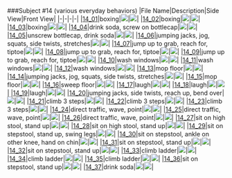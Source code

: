 ###Subject #14 (various everyday behaviors)
|File Name|Description|Side View|Front View|
|-|-|-|-|
|[14_01](https://github.com/Shriinivas/cmubvh/raw/main/Sequence-010-014/14/Data/14_01.zip)|boxing|<img src="https://github.com/Shriinivas/cmubvhgifs/blob/main/Sequence-010-014/14/14_01_0.gif"/>|<img src="https://github.com/Shriinivas/cmubvhgifs/blob/main/Sequence-010-014/14/14_01_1.gif"/>|
|[14_02](https://github.com/Shriinivas/cmubvh/raw/main/Sequence-010-014/14/Data/14_02.zip)|boxing|<img src="https://github.com/Shriinivas/cmubvhgifs/blob/main/Sequence-010-014/14/14_02_0.gif"/>|<img src="https://github.com/Shriinivas/cmubvhgifs/blob/main/Sequence-010-014/14/14_02_1.gif"/>|
|[14_03](https://github.com/Shriinivas/cmubvh/raw/main/Sequence-010-014/14/Data/14_03.zip)|boxing|<img src="https://github.com/Shriinivas/cmubvhgifs/blob/main/Sequence-010-014/14/14_03_0.gif"/>|<img src="https://github.com/Shriinivas/cmubvhgifs/blob/main/Sequence-010-014/14/14_03_1.gif"/>|
|[14_04](https://github.com/Shriinivas/cmubvh/raw/main/Sequence-010-014/14/Data/14_04.zip)|drink soda, screw on bottlecap|<img src="https://github.com/Shriinivas/cmubvhgifs/blob/main/Sequence-010-014/14/14_04_0.gif"/>|<img src="https://github.com/Shriinivas/cmubvhgifs/blob/main/Sequence-010-014/14/14_04_1.gif"/>|
|[14_05](https://github.com/Shriinivas/cmubvh/raw/main/Sequence-010-014/14/Data/14_05.zip)|unscrew bottlecap, drink soda|<img src="https://github.com/Shriinivas/cmubvhgifs/blob/main/Sequence-010-014/14/14_05_0.gif"/>|<img src="https://github.com/Shriinivas/cmubvhgifs/blob/main/Sequence-010-014/14/14_05_1.gif"/>|
|[14_06](https://github.com/Shriinivas/cmubvh/raw/main/Sequence-010-014/14/Data/14_06.zip)|jumping jacks, jog, squats, side twists, stretches|<img src="https://github.com/Shriinivas/cmubvhgifs/blob/main/Sequence-010-014/14/14_06_0.gif"/>|<img src="https://github.com/Shriinivas/cmubvhgifs/blob/main/Sequence-010-014/14/14_06_1.gif"/>|
|[14_07](https://github.com/Shriinivas/cmubvh/raw/main/Sequence-010-014/14/Data/14_07.zip)|jump up to grab, reach for, tiptoe|<img src="https://github.com/Shriinivas/cmubvhgifs/blob/main/Sequence-010-014/14/14_07_0.gif"/>|<img src="https://github.com/Shriinivas/cmubvhgifs/blob/main/Sequence-010-014/14/14_07_1.gif"/>|
|[14_08](https://github.com/Shriinivas/cmubvh/raw/main/Sequence-010-014/14/Data/14_08.zip)|jump up to grab, reach for, tiptoe|<img src="https://github.com/Shriinivas/cmubvhgifs/blob/main/Sequence-010-014/14/14_08_0.gif"/>|<img src="https://github.com/Shriinivas/cmubvhgifs/blob/main/Sequence-010-014/14/14_08_1.gif"/>|
|[14_09](https://github.com/Shriinivas/cmubvh/raw/main/Sequence-010-014/14/Data/14_09.zip)|jump up to grab, reach for, tiptoe|<img src="https://github.com/Shriinivas/cmubvhgifs/blob/main/Sequence-010-014/14/14_09_0.gif"/>|<img src="https://github.com/Shriinivas/cmubvhgifs/blob/main/Sequence-010-014/14/14_09_1.gif"/>|
|[14_10](https://github.com/Shriinivas/cmubvh/raw/main/Sequence-010-014/14/Data/14_10.zip)|wash windows|<img src="https://github.com/Shriinivas/cmubvhgifs/blob/main/Sequence-010-014/14/14_10_0.gif"/>|<img src="https://github.com/Shriinivas/cmubvhgifs/blob/main/Sequence-010-014/14/14_10_1.gif"/>|
|[14_11](https://github.com/Shriinivas/cmubvh/raw/main/Sequence-010-014/14/Data/14_11.zip)|wash windows|<img src="https://github.com/Shriinivas/cmubvhgifs/blob/main/Sequence-010-014/14/14_11_0.gif"/>|<img src="https://github.com/Shriinivas/cmubvhgifs/blob/main/Sequence-010-014/14/14_11_1.gif"/>|
|[14_12](https://github.com/Shriinivas/cmubvh/raw/main/Sequence-010-014/14/Data/14_12.zip)|wash windows|<img src="https://github.com/Shriinivas/cmubvhgifs/blob/main/Sequence-010-014/14/14_12_0.gif"/>|<img src="https://github.com/Shriinivas/cmubvhgifs/blob/main/Sequence-010-014/14/14_12_1.gif"/>|
|[14_13](https://github.com/Shriinivas/cmubvh/raw/main/Sequence-010-014/14/Data/14_13.zip)|mop floor|<img src="https://github.com/Shriinivas/cmubvhgifs/blob/main/Sequence-010-014/14/14_13_0.gif"/>|<img src="https://github.com/Shriinivas/cmubvhgifs/blob/main/Sequence-010-014/14/14_13_1.gif"/>|
|[14_14](https://github.com/Shriinivas/cmubvh/raw/main/Sequence-010-014/14/Data/14_14.zip)|jumping jacks, jog, squats, side twists, stretches|<img src="https://github.com/Shriinivas/cmubvhgifs/blob/main/Sequence-010-014/14/14_14_0.gif"/>|<img src="https://github.com/Shriinivas/cmubvhgifs/blob/main/Sequence-010-014/14/14_14_1.gif"/>|
|[14_15](https://github.com/Shriinivas/cmubvh/raw/main/Sequence-010-014/14/Data/14_15.zip)|mop floor|<img src="https://github.com/Shriinivas/cmubvhgifs/blob/main/Sequence-010-014/14/14_15_0.gif"/>|<img src="https://github.com/Shriinivas/cmubvhgifs/blob/main/Sequence-010-014/14/14_15_1.gif"/>|
|[14_16](https://github.com/Shriinivas/cmubvh/raw/main/Sequence-010-014/14/Data/14_16.zip)|sweep floor|<img src="https://github.com/Shriinivas/cmubvhgifs/blob/main/Sequence-010-014/14/14_16_0.gif"/>|<img src="https://github.com/Shriinivas/cmubvhgifs/blob/main/Sequence-010-014/14/14_16_1.gif"/>|
|[14_17](https://github.com/Shriinivas/cmubvh/raw/main/Sequence-010-014/14/Data/14_17.zip)|laugh|<img src="https://github.com/Shriinivas/cmubvhgifs/blob/main/Sequence-010-014/14/14_17_0.gif"/>|<img src="https://github.com/Shriinivas/cmubvhgifs/blob/main/Sequence-010-014/14/14_17_1.gif"/>|
|[14_18](https://github.com/Shriinivas/cmubvh/raw/main/Sequence-010-014/14/Data/14_18.zip)|laugh|<img src="https://github.com/Shriinivas/cmubvhgifs/blob/main/Sequence-010-014/14/14_18_0.gif"/>|<img src="https://github.com/Shriinivas/cmubvhgifs/blob/main/Sequence-010-014/14/14_18_1.gif"/>|
|[14_19](https://github.com/Shriinivas/cmubvh/raw/main/Sequence-010-014/14/Data/14_19.zip)|laugh|<img src="https://github.com/Shriinivas/cmubvhgifs/blob/main/Sequence-010-014/14/14_19_0.gif"/>|<img src="https://github.com/Shriinivas/cmubvhgifs/blob/main/Sequence-010-014/14/14_19_1.gif"/>|
|[14_20](https://github.com/Shriinivas/cmubvh/raw/main/Sequence-010-014/14/Data/14_20.zip)|jumping jacks, side twists, reach up, bend over|<img src="https://github.com/Shriinivas/cmubvhgifs/blob/main/Sequence-010-014/14/14_20_0.gif"/>|<img src="https://github.com/Shriinivas/cmubvhgifs/blob/main/Sequence-010-014/14/14_20_1.gif"/>|
|[14_21](https://github.com/Shriinivas/cmubvh/raw/main/Sequence-010-014/14/Data/14_21.zip)|climb 3 steps|<img src="https://github.com/Shriinivas/cmubvhgifs/blob/main/Sequence-010-014/14/14_21_0.gif"/>|<img src="https://github.com/Shriinivas/cmubvhgifs/blob/main/Sequence-010-014/14/14_21_1.gif"/>|
|[14_22](https://github.com/Shriinivas/cmubvh/raw/main/Sequence-010-014/14/Data/14_22.zip)|climb 3 steps|<img src="https://github.com/Shriinivas/cmubvhgifs/blob/main/Sequence-010-014/14/14_22_0.gif"/>|<img src="https://github.com/Shriinivas/cmubvhgifs/blob/main/Sequence-010-014/14/14_22_1.gif"/>|
|[14_23](https://github.com/Shriinivas/cmubvh/raw/main/Sequence-010-014/14/Data/14_23.zip)|climb 3 steps|<img src="https://github.com/Shriinivas/cmubvhgifs/blob/main/Sequence-010-014/14/14_23_0.gif"/>|<img src="https://github.com/Shriinivas/cmubvhgifs/blob/main/Sequence-010-014/14/14_23_1.gif"/>|
|[14_24](https://github.com/Shriinivas/cmubvh/raw/main/Sequence-010-014/14/Data/14_24.zip)|direct traffic, wave, point|<img src="https://github.com/Shriinivas/cmubvhgifs/blob/main/Sequence-010-014/14/14_24_0.gif"/>|<img src="https://github.com/Shriinivas/cmubvhgifs/blob/main/Sequence-010-014/14/14_24_1.gif"/>|
|[14_25](https://github.com/Shriinivas/cmubvh/raw/main/Sequence-010-014/14/Data/14_25.zip)|direct traffic, wave, point|<img src="https://github.com/Shriinivas/cmubvhgifs/blob/main/Sequence-010-014/14/14_25_0.gif"/>|<img src="https://github.com/Shriinivas/cmubvhgifs/blob/main/Sequence-010-014/14/14_25_1.gif"/>|
|[14_26](https://github.com/Shriinivas/cmubvh/raw/main/Sequence-010-014/14/Data/14_26.zip)|direct traffic, wave, point|<img src="https://github.com/Shriinivas/cmubvhgifs/blob/main/Sequence-010-014/14/14_26_0.gif"/>|<img src="https://github.com/Shriinivas/cmubvhgifs/blob/main/Sequence-010-014/14/14_26_1.gif"/>|
|[14_27](https://github.com/Shriinivas/cmubvh/raw/main/Sequence-010-014/14/Data/14_27.zip)|sit on high stool, stand up|<img src="https://github.com/Shriinivas/cmubvhgifs/blob/main/Sequence-010-014/14/14_27_0.gif"/>|<img src="https://github.com/Shriinivas/cmubvhgifs/blob/main/Sequence-010-014/14/14_27_1.gif"/>|
|[14_28](https://github.com/Shriinivas/cmubvh/raw/main/Sequence-010-014/14/Data/14_28.zip)|sit on high stool, stand up|<img src="https://github.com/Shriinivas/cmubvhgifs/blob/main/Sequence-010-014/14/14_28_0.gif"/>|<img src="https://github.com/Shriinivas/cmubvhgifs/blob/main/Sequence-010-014/14/14_28_1.gif"/>|
|[14_29](https://github.com/Shriinivas/cmubvh/raw/main/Sequence-010-014/14/Data/14_29.zip)|sit on stepstool, stand up, swing legs|<img src="https://github.com/Shriinivas/cmubvhgifs/blob/main/Sequence-010-014/14/14_29_0.gif"/>|<img src="https://github.com/Shriinivas/cmubvhgifs/blob/main/Sequence-010-014/14/14_29_1.gif"/>|
|[14_30](https://github.com/Shriinivas/cmubvh/raw/main/Sequence-010-014/14/Data/14_30.zip)|sit on stepstool, ankle on other knee, hand on chin|<img src="https://github.com/Shriinivas/cmubvhgifs/blob/main/Sequence-010-014/14/14_30_0.gif"/>|<img src="https://github.com/Shriinivas/cmubvhgifs/blob/main/Sequence-010-014/14/14_30_1.gif"/>|
|[14_31](https://github.com/Shriinivas/cmubvh/raw/main/Sequence-010-014/14/Data/14_31.zip)|sit on stepstool, stand up|<img src="https://github.com/Shriinivas/cmubvhgifs/blob/main/Sequence-010-014/14/14_31_0.gif"/>|<img src="https://github.com/Shriinivas/cmubvhgifs/blob/main/Sequence-010-014/14/14_31_1.gif"/>|
|[14_32](https://github.com/Shriinivas/cmubvh/raw/main/Sequence-010-014/14/Data/14_32.zip)|sit on stepstool, stand up|<img src="https://github.com/Shriinivas/cmubvhgifs/blob/main/Sequence-010-014/14/14_32_0.gif"/>|<img src="https://github.com/Shriinivas/cmubvhgifs/blob/main/Sequence-010-014/14/14_32_1.gif"/>|
|[14_33](https://github.com/Shriinivas/cmubvh/raw/main/Sequence-010-014/14/Data/14_33.zip)|climb ladder|<img src="https://github.com/Shriinivas/cmubvhgifs/blob/main/Sequence-010-014/14/14_33_0.gif"/>|<img src="https://github.com/Shriinivas/cmubvhgifs/blob/main/Sequence-010-014/14/14_33_1.gif"/>|
|[14_34](https://github.com/Shriinivas/cmubvh/raw/main/Sequence-010-014/14/Data/14_34.zip)|climb ladder|<img src="https://github.com/Shriinivas/cmubvhgifs/blob/main/Sequence-010-014/14/14_34_0.gif"/>|<img src="https://github.com/Shriinivas/cmubvhgifs/blob/main/Sequence-010-014/14/14_34_1.gif"/>|
|[14_35](https://github.com/Shriinivas/cmubvh/raw/main/Sequence-010-014/14/Data/14_35.zip)|climb ladder|<img src="https://github.com/Shriinivas/cmubvhgifs/blob/main/Sequence-010-014/14/14_35_0.gif"/>|<img src="https://github.com/Shriinivas/cmubvhgifs/blob/main/Sequence-010-014/14/14_35_1.gif"/>|
|[14_36](https://github.com/Shriinivas/cmubvh/raw/main/Sequence-010-014/14/Data/14_36.zip)|sit on stepstool, stand up|<img src="https://github.com/Shriinivas/cmubvhgifs/blob/main/Sequence-010-014/14/14_36_0.gif"/>|<img src="https://github.com/Shriinivas/cmubvhgifs/blob/main/Sequence-010-014/14/14_36_1.gif"/>|
|[14_37](https://github.com/Shriinivas/cmubvh/raw/main/Sequence-010-014/14/Data/14_37.zip)|drink soda|<img src="https://github.com/Shriinivas/cmubvhgifs/blob/main/Sequence-010-014/14/14_37_0.gif"/>|<img src="https://github.com/Shriinivas/cmubvhgifs/blob/main/Sequence-010-014/14/14_37_1.gif"/>|
